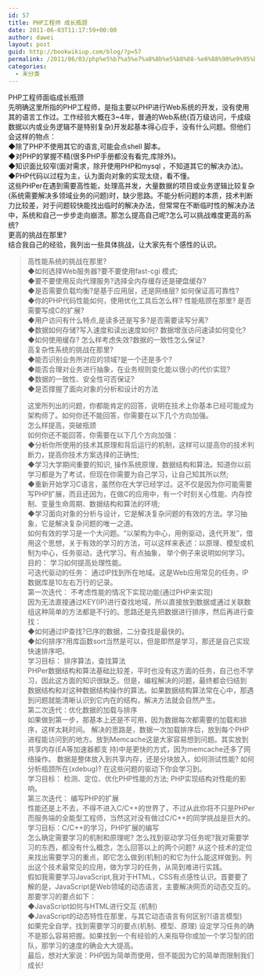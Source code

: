 ```yaml
---
id: 57
title: PHP工程师 成长瓶颈
date: 2011-06-03T11:17:59+00:00
author: dawei
layout: post
guid: http://bookwikiup.com/blog/?p=57
permalink: /2011/06/03/php%e5%b7%a5%e7%a8%8b%e5%b8%88-%e6%88%90%e9%95%bf%e7%93%b6%e9%a2%88/
categories:
  - 未分类
---
```

PHP工程师面临成长瓶颈  
先明确这里所指的PHP工程师，是指主要以PHP进行Web系统的开发，没有使用其的语言工作过。工作经验大概在3~4年，普通的Web系统(百万级访问，千成级数据以内或业务逻辑不是特别复杂)开发起基本得心应手，没有什么问题。但他们会这样的物点：  
◆除了PHP不使用其它的语言,可能会点shell 脚本。  
◆对PHP的掌握不精(很多PHP手册都没有看完,库除外)。  
◆知识面比较窄(面对需求，除开使用PHP和mysql ，不知道其它的解决办法)。  
◆PHP代码以过程为主，认为面向对象的实现太绕，看不懂。  
这些PHPer在遇到需要高性能，处理高并发，大量数据的项目或业务逻辑比较复杂(系统需要解决多领域业务的问题)时，缺少思路。不能分析问题的本质，技术判断力比较差，对于问题较快能找出临时的解决办法，但常常在不断临时性的解决办法中，系统和自己一步步走向崩溃。那怎么提高自己呢?怎么可以挑战难度更高的系统?  
更高的挑战在那里?  
结合我自己的经验，我列出一些具体挑战，让大家先有个感性的认识。
  


> 高性能系统的挑战在那里?  
> ◆如何选择Web服务器?要不要使用fast-cgi 模式;  
> ◆要不要使用反向代理服务?选择全内存缓存还是硬盘缓存?  
> ◆是否需要负载均衡?是基于应用层，还是网络层? 如何保证高可靠性?  
> ◆你的PHP代码性能如何，使用优化工具后怎么样? 性能瓶颈在那里? 是否需要写成C的扩展?  
> ◆用户访问有什么特点,是读多还是写多?是否需要读写分离?  
> ◆数据如何存储?写入速度和读出速度如何? 数据增涨访问速读如何变化?  
> ◆如何使用缓存? 怎么样考虑失效?数据的一致性怎么保证?  
> 高复杂性系统的挑战在那里?  
> ◆能否识别业务所对应的领域?是一个还是多个?  
> ◆能否合理对业务进行抽象，在业务规则变化能以很小的代价实现?  
> ◆数据的一致性、安全性可否保证?  
> ◆是否撑握了面向对象的分析和设计的方法</p>
这里所列出的问题，你都能肯定的回答，说明在技术上你基本已经可能成为架构师了。如何你还不能回答，你需要在以下几个方向加强。  
怎么样提高，突破瓶颈  
如何你还不能回答，你需要在以下几个方向加强：  
◆分析你所使用的技术其原理和背后运行的机制，这样可以提高你的技术判断力，提高你技术方案选择的正确性;  
◆学习大学期间重要的知识, 操作系统原理，数据结构和算法。知道你以前学习都是为了考试，但现在你需要为自己学习，让自己知其所以然;  
◆重新开始学习C语言，虽然你在大学已经学过。这不仅是因为你可能需要写PHP扩展，而且还因为，在做C的应用中，有一个时刻关心性能、内存控制、变量生命周期、数据结构和算法的环境;  
◆学习面向对象的分析与设计，它是解决复杂问题的有效的方法。学习抽象，它是解决复杂问题的唯一之道。  
如何有效的学习是一个大问题。“以架构为中心，用例驱动，迭代开发”，借用这个思想，关于有效的学习的方法，可以这样来表述：以原理、模型或机制为中心，任务驱动，迭代学习。有点抽象， 举个例子来说明如何学习。  
目的： 学习如何提高处理性能。  
可迭代驱动的任务： 通过IP找到所在地域。这是Web应用常见的任务，IP数据库是10左右万行的记录。  
第一次迭代： 不考虑性能的情况下实现功能(通过PHP来实现)  
因为无法直接通过KEY(IP)进行查找地域，所以直接放到数据或通过关联数组这种简单的方法都是不行的。思路还是先把数据进行排序，然后再进行查找：  
◆如何通过IP查找?已序的数据，二分查找是最快的。  
◆如何排序?用库函数sort当然是可以，但是即然是学习，那还是自己实现快速排序吧。  
学习目标： 排序算法，查找算法  
PHPer数据结构和算法基础比较差，平时也没有这方面的任务，自己也不学习，因此这方面的知识很缺乏。但是，编程解决的问题，最终都会归结到 数据结构和对这种数据结构操作的算法。如果数据结构算法常在心中，那遇到问题就能清晰认识到它内在的结构，解决方法就会自然产生。  
第二次迭代：优化数据的加载与排序  
如果做到第一步，那基本上还是不可用，因为数据每次都需要的加载和排序，这样太耗时间。 解决的思路是，数据一次加载排序后，放到每个PHP进程能访问到的地方。放到Memcache这是大家容易想到问题。其实放到共享内存(EA等加速器都支 持)中是更快的方式，因为memcache还多了网络操作。 数据是整体放入到共享内存，还是分块放入，如何测试性能? 如何分析瓶颈所在(xdebug)? 在这些问题的驱动下你会学习到。  
学习目标： 检测、定位、优化PHP性能的方法; PHP实现结构对性能的影响。  
第三次迭代： 编写PHP的扩展  
性能还是上不去，不得不进入C/C++的世界了，不过从此你将不只是PHPer 而服务端的全能型工程师，当然这对没有做过C/C++的同学挑战是巨大的。  
学习目标：C/C++的学习，PHP扩展的编写  
怎么确定需要学习的机制和原理呢? 怎么找到驱动学习任务呢?我对需要学习的东西，都没有什么概念，怎么回答以上的两个问题? 从这个技术的定位来找出需要学习的重点，即它怎么做到(机制)的和它为什么能这样做到。列出这个技术最常见的应用，做为学习的任务，从简到难进行实践。  
假如我需要学习JavaScript,我对于HTML，CSS有点感性认识。首要要了解的是，JavaScript是Web领域的动态语言，主要解决网页的动态交互的。那要学习的要点如下：  
◆JavaScript如何与HTML进行交互 (机制)  
◆JavaScript的动态特性在那里，与其它动态语言有何区别?(语言模型)  
如果完全自学，找到需要学习的要点(机制、模型、原理) 设定学习任务的确不是那么容易把握。如果找到一个有经验的人来指导你或加一个学习型的团队，那学习的速度的确会大大提高。  
最后，想对大家说：PHP因为简单而使用，但不能因为它的简单而限制我们成长!